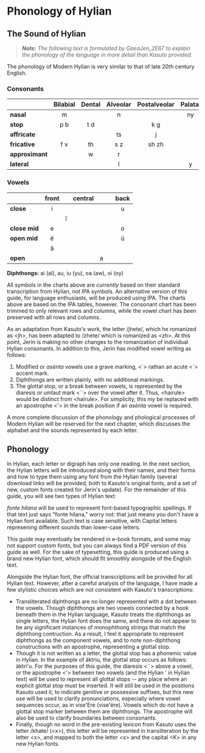 Phonology of Hylian
===================

## The Sound of Hylian

> _**Note:** The following text is formulated by GaeaJen_2E67 to explain the phonology of the language in more detail than Kasuto provided._

The phonology of Modern Hylian is very similar to that of late 20th century English.

### Consonants

| | Bilabial | Dental | Alveolar | Postalveolar | Palatal | Velar | Pharyngeal |
|:-|:-:|:-:|:-:|:-:|:-:|:-:|:-:|
| **nasal** | m | | n | | ny | ng | |
| **stop** | p b | t d |  | k g |  |
| **affricate** |  |  | ts  | j |  |  | h |
| **fricative** | f v | th | s z | sh zh |  | kh\* |  |
| **approximant** |  | w | r |  |  |  |  |
| **lateral** |  |  | l |  | y |  |  |

### Vowels

| | front |  | central |  |  | back |
|:-|:-:|:-:|:-:|:-:|:-:|:-:|
| **close** | i |  |  |  |  | u |
|  |  | ï |  |  |  |  |
| **close mid** | e |  |  |  |  | o |
| **open mid** | ë |  |  |  |  | ü |
|  | ä |  |  |  |  |  |
| **open** |  |  |  | a |  |  |

**Diphthongs:** ai (aï), au, iu (yu), oa (aw), oi (oy)

All symbols in the charts above are _currently_ based on their standard transcription from Hylian, not IPA symbols. An alternative version of this guide, for language enthusiasts, will be produced using IPA. The charts above are based on the IPA tables, however. The consonant chart has been trimmed to only relevant rows and columns, while the vowel chart has been preserved with all rows and columns.

As an adaptation from Kasuto's work, the letter /jhete/, which he romanized as \<jh\>, has been adapted to /zhete/ which is romanized as \<zh\>. At this point, Jerin is making no other changes to the romanization of individual Hylian consonants. In addition to this, Jerin has modified vowel writing as follows:

1. Modified or _asènta_ vowels use a grave marking, \<\`\> rathan an acute \<´\> accent mark.
2. Diphthongs are written plainly, with no additional markings.
3. The glottal stop, or a break between vowels, is represented by the diaresis or umlaut mark \<¨\> over the vowel after it. Thus, \<hairule\> would be distinct from \<haïrule\>. For simplicity, this my be replaced with an apostrophe \<'\> in the break position if an _asènta_ vowel is required.

A more complete discussion of the phonology and phological processes of Modern Hylian will be reserved for the next chapter, which discusses the alphabet and the sounds represented by each letter.

## Phonology

In Hylian, each letter or digraph has only one reading. In the next section, the Hylian letters will be introduced along with their names, and their forms and how to type them using any font from the Hylian family (several download links will be provided, both to Kasuto's original fonts, and a set of new, custom fonts created for Jerin's update). For the remainder of this guide, you will see two types of Hylian text:

_fonte hilana_ will be used to represent font-based typographic spellings. If that text just says "fonte hilana," worry not: that just means you don't have a Hylian font available. Such text is case sensitive, with Capital letters represening different sounds than lower-case letters.

This guide may eventually be rendered in e-book formats, and some may not support custom fonts, but you can always find a PDF version of this guide as well. For the sake of typesetting, this guide is produced using a brand new Hylian font, which should fit smoothly alongside of the English text.

Alongside the Hylian font, the official transcriptions will be provided for all Hylian text. However, after a careful analysis of the language, I have made a few stylistic choices which are not consistent with Kasuto's transcriptions:

+ Transliterated diphthongs are no longer represented with a dot between the vowels. Though diphthongs are two vowels connected by a hook beneath them in the Hylian language, Kasuto treats the diphthongs as single letters, the Hylian font does the same, and there do not appear to be any significant instances of monophthong strings that match the diphthong contruction. As a result, I feel it appropriate to represent diphthongs as the component vowels, and to note non-diphthong constructions with an apostrophe, representing a glottal stop.
+ Though it is not written as a letter, the glottal stop has a phonemic value in Hylian. In the example of äktriu, the glottal stop occurs as follows: äktri'u. For the purposes of this guide, the diaresis \<¨\> above a vowel, or the apostrophe \<'\> between two vowels (and the Hylian ' in Hylian text) will be used to represent all glottal stops -- any place where an explicit glottal stop must be inserted. It will still be used in the positions Kasuto used it, to indicate genitive or possessive suffixes, but this new use will be used to clarify pronunciations, especially where vowel sequences occur, as in vise'Ere (vise'ëre). Vowels which do not have a glottal stop marker between them are diphthongs. The apostrophe will also be used to clarify boundaries between consonants.
+ Finally, though no word in the pre-existing lexicon from Kasuto uses the letter /khate/ (\<x\>), this letter will be represented in transliteration by the letter \<x\>, and mapped to both the letter \<x\> and the capital \<K\> in any new Hylian fonts.
